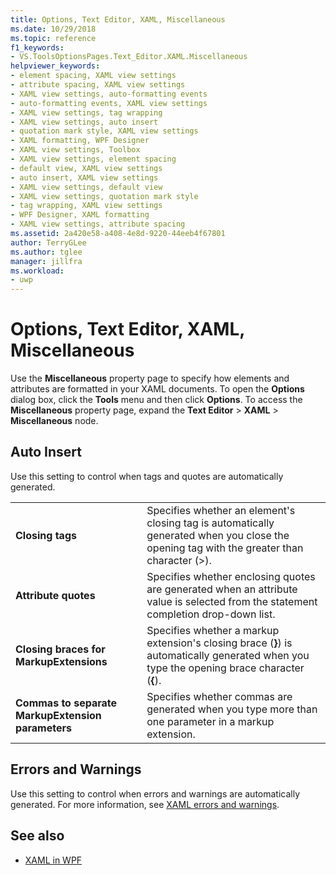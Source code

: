 ```yaml
---
title: Options, Text Editor, XAML, Miscellaneous
ms.date: 10/29/2018
ms.topic: reference
f1_keywords:
- VS.ToolsOptionsPages.Text_Editor.XAML.Miscellaneous
helpviewer_keywords:
- element spacing, XAML view settings
- attribute spacing, XAML view settings
- XAML view settings, auto-formatting events
- auto-formatting events, XAML view settings
- XAML view settings, tag wrapping
- XAML view settings, auto insert
- quotation mark style, XAML view settings
- XAML formatting, WPF Designer
- XAML view settings, Toolbox
- XAML view settings, element spacing
- default view, XAML view settings
- auto insert, XAML view settings
- XAML view settings, default view
- XAML view settings, quotation mark style
- tag wrapping, XAML view settings
- WPF Designer, XAML formatting
- XAML view settings, attribute spacing
ms.assetid: 2a420e58-a408-4e8d-9220-44eeb4f67801
author: TerryGLee
ms.author: tglee
manager: jillfra
ms.workload:
- uwp
---
```

# Options, Text Editor, XAML, Miscellaneous

Use the **Miscellaneous** property page to specify how elements and attributes are formatted in your XAML documents. To open the **Options** dialog box, click the **Tools** menu and then click **Options**. To access the **Miscellaneous** property page, expand the **Text Editor** > **XAML** > **Miscellaneous** node.

## Auto Insert

Use this setting to control when tags and quotes are automatically generated.

|||
|-|-|
|**Closing tags**|Specifies whether an element's closing tag is automatically generated when you close the opening tag with the greater than character (>).|
|**Attribute quotes**|Specifies whether enclosing quotes are generated when an attribute value is selected from the statement completion drop-down list.|
|**Closing braces for MarkupExtensions**|Specifies whether a markup extension's closing brace (**}**) is automatically generated when you type the opening brace character (**{**).|
|**Commas to separate MarkupExtension parameters**|Specifies whether commas are generated when you type more than one parameter in a markup extension.|

## Errors and Warnings

Use this setting to control when errors and warnings are automatically generated. For more information, see [XAML errors and warnings](../../xaml-tools/xaml-errors-warnings.md).

## See also

- [XAML in WPF](/dotnet/framework/wpf/advanced/xaml-in-wpf)
